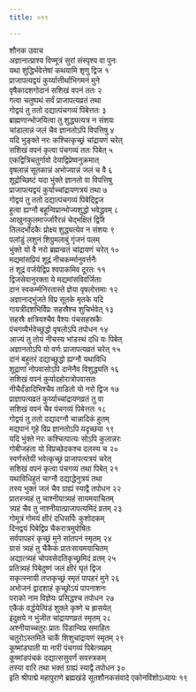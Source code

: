 ```yaml
---
title: ०१९

---
```

शौनक उवाच  
अज्ञानात्प्राश्य विण्मूत्रं सुरां संस्पृश्य वा पुनः  
यथा शुद्धिर्भवेत्तेषां कथयामि शृणु द्विज १  
प्राजापत्यद्वयं कुर्य्यात्तीर्थाभिगमनं मुने  
वृषैकादशगोदानं सशिखं वपनं ततः २  
गत्वा चतुष्पथं सर्वं प्राजापत्यव्रतं तथा  
गोद्वयं तु ततो दद्यात्पंचगव्यं पिबेत्ततः ३  
ब्राह्मणान्भोजयित्वा तु शुद्ध्यत्यत्र न संशयः  
चांडालान्नं जलं चैव ज्ञानतोऽपि विपत्तिषु ४  
यदि भुङ्क्ते नरः कश्चित्कृच्छ्रं चांद्रायणं चरेत्  
सशिखं वपनं कृत्वा पंचगव्यं ततः पिबेत् ५  
एकद्वित्रिचतुर्गावो देयाद्विप्रेष्वनुक्रमात्  
वृषलान्नं सूतकान्नं अभोज्यान्नं जलं च वै ६  
शूद्रोच्छिष्टं यदा भुंक्ते ज्ञानतो वा विपत्तिषु  
प्राजापत्यद्वयं कुर्याच्चांद्रायणत्रयं तथा ७  
गोद्वयं तु ततो दद्यात्पंचगव्यं पिबेद्द्विज  
हुत्वा ह्यग्नौ बहून्विप्रान्भोज्यशुद्धो भवेद्ध्रुवम् ८  
आखुनकुलमार्ज्जारैरन्नं चेद्भक्षितं द्विज  
तिलदर्भोदकैः प्रोक्ष्य शुद्ध्यत्येव न संशयः ९  
पलांडुं लशुनं शिग्रुमलाबुं गृंजनं पलम्  
भुंक्ते यो वै नरो ब्रह्मन्व्रतं चांद्रायणं चरेत् १०  
मद्यमांसप्रियं शूद्रं नीचकर्म्मानुवर्त्तनैः  
तं शूद्रं वर्जयेद्विप्र श्वपाकमिव दूरतः ११  
द्विजसेवानुरक्ता ये मद्यमांसविवर्जिताः  
दान स्वकर्म्मनिरतास्ते ज्ञेया वृषलोत्तमाः १२  
अज्ञानाद्भुंजते विप्र सूतके मृतके यदि  
गायत्रीदशभिर्विप्रः सहस्रैश्च शुचिर्भवेत् १३  
सहस्रैः क्षत्रियश्चैव वैश्यः पंचसहस्रकैः  
पंचगव्यैर्भवेच्छुद्धो वृषलोऽपि तपोधन १४  
आज्यं तु तोयं नीचस्य भांडस्थं दधि यः पिबेत्  
अज्ञानतोऽपि यो वर्णः प्राजापत्यव्रतं चरेत् १५  
दानं बहुतरं दद्याच्छुद्धो ह्यग्नौ यथाविधि  
शूद्राणां नोपवासोऽपि दानेनैव विशुद्ध्यति १६  
सशिखं वपनं कुर्यादहोरात्रोपवासतः  
नीचैर्दंडादिभिश्चैव ताडितो यो नरो द्विज १७  
प्राज्ञापत्यव्रतं कुर्य्याच्चांद्रायणव्रतं तु वा  
सशिखं वपनं चैव पंचगव्यं पिबेत्ततः १८  
गोद्वयं तु ततो दद्यादग्नौ चान्नादिकं हुतम्  
मद्यपानं गृहे विप्र ज्ञानतोऽपि यदृच्छया १९  
यदि भुंक्ते नरः कश्चित्पात्यः सोऽपि कुलान्नरः  
गोबीजहंता यो विप्रच्छेदकश्च दलस्य च २०  
स्वर्णस्तेयी भवेत्कृच्छ्रं प्राजापत्यत्रयं चरेत्  
सशिखं वपनं कृत्वा पंचगव्यं तथा पिबेत् २१  
यथाविधिहुतं चाग्नौ दद्याद्धेनुत्रयं तथा  
तस्य भुक्तं जलं चैव ग्राह्यं स्याद्वै तपोधन २२  
प्रातस्त्र्यहं तु चाश्नीयात्र्यहं सायमयाचितम्  
त्र्यहं चैव तु नाश्नीयात्प्राजापत्यमिदं व्रतम् २३  
गोमूत्रं गोमयं क्षीरं दधिसर्पिः कुशोदकम्  
दिनद्वयं पिबेद्विप्र चैकरात्रमुपोषितः  
सर्वपापहरं कृच्छ्रं मुने सांतपनं स्मृतम् २४  
ग्रासं त्र्यहं तु चैकैकं प्रातःसायमयाचितम्  
अद्यात्त्र्यहं चोपवसेदतिकृच्छ्रमिदं व्रतम् २५  
प्रतित्र्यहं पिबेदुष्णं जलं क्षीरं घृतं द्विज  
सकृत्स्नायी तप्तकृच्छ्रं स्मृतं पापहरं मुने २६  
अभोजनं द्वादशाहं कृच्छ्रोऽयं पापनाशनः  
पराको नाम विज्ञेयः प्रसिद्धश्च तपोधन २७  
एकैकं वर्द्धयेत्पिंडं शुक्ले कृष्णे च ह्रासयेत्  
इंदुक्षये न भुंजीत चांद्रायणव्रतं स्मृतम् २८  
अश्नीयाच्चतुरः प्रातः पिंडान्विप्र समाहितः  
चतुरोऽस्तमिते चार्के शिशुचांद्रायणं स्मृतम् २९  
कूष्मांडघाती या नारी पंचगव्यं पिबेत्त्र्यहम्  
कूष्मांडपंचकं दद्यात्ससुवर्णं सवस्त्रकम्  
तस्या वारि तथा भक्तं ग्राह्यं स्याद्वै तपोधन ३०  
इति श्रीपाद्मे महापुराणे ब्रह्मखंडे सूतशौनकसंवादे एकोनविंशोऽध्यायः १९
